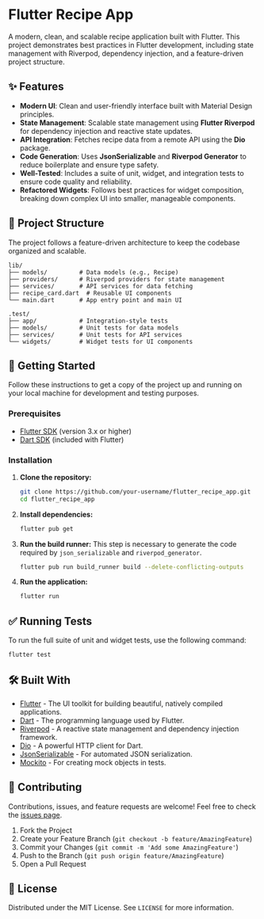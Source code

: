 # Flutter Recipe App

A modern, clean, and scalable recipe application built with Flutter. This project demonstrates best practices in Flutter development, including state management with Riverpod, dependency injection, and a feature-driven project structure.

## ✨ Features

- **Modern UI**: Clean and user-friendly interface built with Material Design principles.
- **State Management**: Scalable state management using **Flutter Riverpod** for dependency injection and reactive state updates.
- **API Integration**: Fetches recipe data from a remote API using the **Dio** package.
- **Code Generation**: Uses **JsonSerializable** and **Riverpod Generator** to reduce boilerplate and ensure type safety.
- **Well-Tested**: Includes a suite of unit, widget, and integration tests to ensure code quality and reliability.
- **Refactored Widgets**: Follows best practices for widget composition, breaking down complex UI into smaller, manageable components.

## 📂 Project Structure

The project follows a feature-driven architecture to keep the codebase organized and scalable.

```
lib/
├── models/         # Data models (e.g., Recipe)
├── providers/      # Riverpod providers for state management
├── services/       # API services for data fetching
├── recipe_card.dart  # Reusable UI components
└── main.dart       # App entry point and main UI

.test/
├── app/            # Integration-style tests
├── models/         # Unit tests for data models
├── services/       # Unit tests for API services
└── widgets/        # Widget tests for UI components
```

## 🚀 Getting Started

Follow these instructions to get a copy of the project up and running on your local machine for development and testing purposes.

### Prerequisites

- [Flutter SDK](https://flutter.dev/docs/get-started/install) (version 3.x or higher)
- [Dart SDK](https://dart.dev/get-dart) (included with Flutter)

### Installation

1.  **Clone the repository:**

    ```sh
    git clone https://github.com/your-username/flutter_recipe_app.git
    cd flutter_recipe_app
    ```

2.  **Install dependencies:**

    ```sh
    flutter pub get
    ```

3.  **Run the build runner:**
    This step is necessary to generate the code required by `json_serializable` and `riverpod_generator`.

    ```sh
    flutter pub run build_runner build --delete-conflicting-outputs
    ```

4.  **Run the application:**
    ```sh
    flutter run
    ```

## ✅ Running Tests

To run the full suite of unit and widget tests, use the following command:

```sh
flutter test
```

## 🛠️ Built With

- [Flutter](https://flutter.dev/) - The UI toolkit for building beautiful, natively compiled applications.
- [Dart](https://dart.dev/) - The programming language used by Flutter.
- [Riverpod](https://riverpod.dev/) - A reactive state management and dependency injection framework.
- [Dio](https://pub.dev/packages/dio) - A powerful HTTP client for Dart.
- [JsonSerializable](https://pub.dev/packages/json_serializable) - For automated JSON serialization.
- [Mockito](https://pub.dev/packages/mockito) - For creating mock objects in tests.

## 🤝 Contributing

Contributions, issues, and feature requests are welcome! Feel free to check the [issues page](https://github.com/your-username/flutter_recipe_app/issues).

1.  Fork the Project
2.  Create your Feature Branch (`git checkout -b feature/AmazingFeature`)
3.  Commit your Changes (`git commit -m 'Add some AmazingFeature'`)
4.  Push to the Branch (`git push origin feature/AmazingFeature`)
5.  Open a Pull Request

## 📄 License

Distributed under the MIT License. See `LICENSE` for more information.
